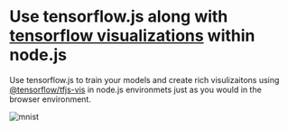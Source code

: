 # Use tensorflow.js along with [tensorflow visualizations](https://www.npmjs.com/package/@tensorflow/tfjs-vis) within node.js

Use tensorflow.js to train your models and create rich visulizaitons using [@tensorflow/tfjs-vis](https://www.npmjs.com/package/@tensorflow/tfjs-vis) in node.js environmets just as you would in the browser environment.

![mnist](https://raw.githubusercontent.com/DonJayamanne/typescript-notebook/main/resources/docs/tensorflow/mnist.png)
